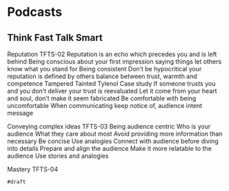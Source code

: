 # Podcasts

## Think Fast Talk Smart

Reputation TFTS-02
Reputation is an echo which precedes you and is left behind
Being conscious
about your first impression
saying things
let others know what you stand for
Being consistent
Don’t be hypocritical
your reputation is defined by others
balance between trust, warmth and competence
Tampered Tainted Tylenol Case study
If someone trusts you and you don’t deliver your trust is reevaluated
Let it come from your heart and soul, don’t make it seem fabricated
Be comfortable with being uncomfortable
When communicating keep notice of,
audience
intent
message

Conveying complex ideas TFTS-03
Being audience centric
Who is your audience
What they care about most
Avoid providing more information than necessary
Be concise
Use analogies
Connect with audience before diving into details
Prepare and align the audience
Make it more relatable to the audience
Use stories and analogies

Mastery TFTS-04

`#draft`
